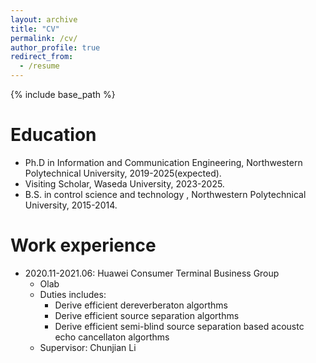 ```yaml
---
layout: archive
title: "CV"
permalink: /cv/
author_profile: true
redirect_from:
  - /resume
---
```


{% include base_path %}

Education
======
* Ph.D in Information and Communication Engineering, Northwestern Polytechnical University, 2019-2025(expected).
* Visiting Scholar, Waseda University, 2023-2025. 
* B.S. in control science and technology , Northwestern Polytechnical University, 2015-2014.

Work experience
======
* 2020.11-2021.06: Huawei Consumer Terminal Business Group
  * Olab
  * Duties includes: 
    * Derive efficient dereverberaton algorthms
    * Derive efficient source separation algorthms
    * Derive  efficient semi-blind source separation based acoustc echo cancellaton algorthms
  * Supervisor: Chunjian Li

